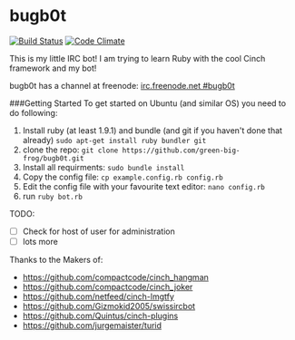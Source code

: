 # bugb0t

[![Build Status](https://travis-ci.org/green-big-frog/bugb0t.svg?branch=master)](https://travis-ci.org/green-big-frog/bugb0t)
[![Code Climate](https://codeclimate.com/github/green-big-frog/bugb0t/badges/gpa.svg)](https://codeclimate.com/github/green-big-frog/bugb0t)


This is my little IRC bot! I am trying to learn Ruby with the cool Cinch framework and my bot!

bugb0t has a channel at freenode:
	[irc.freenode.net #bugb0t](https://kiwiirc.com/client/irc.freenode.net/#bugb0t)
	
###Getting Started
To get started on Ubuntu (and similar OS) you need to do following:  
1. Install ruby (at least 1.9.1) and bundle (and git if you haven't done that already) `sudo apt-get install ruby bundler git`  
2. clone the repo: `git clone https://github.com/green-big-frog/bugb0t.git`  
3. Install all requirments: `sudo bundle install`  
4. Copy the config file: `cp example.config.rb config.rb`  
5. Edit the config file with your favourite text editor: `nano config.rb`  
6. run `ruby bot.rb`  

TODO:
- [ ] Check for host of user for administration
- [ ] lots more

Thanks to the Makers of:
* https://github.com/compactcode/cinch_hangman
* https://github.com/compactcode/cinch_joker
* https://github.com/netfeed/cinch-lmgtfy
* https://github.com/Gizmokid2005/swissircbot
* https://github.com/Quintus/cinch-plugins
* https://github.com/jurgemaister/turid
